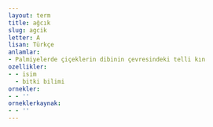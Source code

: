```yaml
---
layout: term
title: ağcık
slug: agcik
letter: A
lisan: Türkçe
anlamlar:
- Palmiyelerde çiçeklerin dibinin çevresindeki telli kın
ozellikler:
- - isim
  - bitki bilimi
ornekler:
- - ''
orneklerkaynak:
- - ''
---
```

